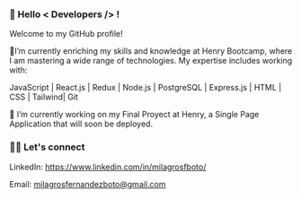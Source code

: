 ### 👋 Hello < Developers /> !

Welcome to my GitHub profile!

🌱I’m currently enriching my skills and knowledge at Henry Bootcamp, where I am mastering a wide range of technologies. My expertise includes working with:

JavaScript | React.js | Redux | Node.js | PostgreSQL | Express.js | HTML | CSS | Tailwind| Git

🔭 I’m currently working on my Final Proyect at Henry, a Single Page Application that will soon be deployed. 

### 👨‍💻 Let's connect
LinkedIn: https://www.linkedin.com/in/milagrosfboto/

Email: milagrosfernandezboto@gmail.com
